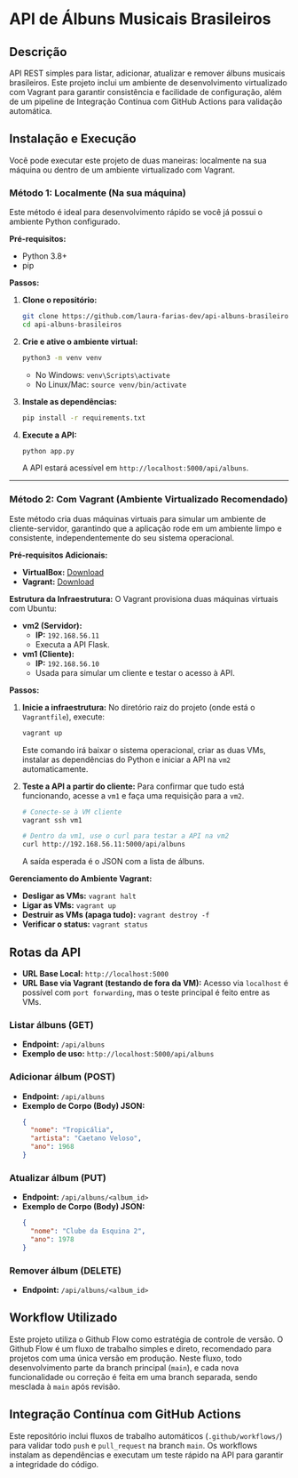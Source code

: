 # API de Álbuns Musicais Brasileiros

## Descrição

API REST simples para listar, adicionar, atualizar e remover álbuns musicais brasileiros. Este projeto inclui um ambiente de desenvolvimento virtualizado com Vagrant para garantir consistência e facilidade de configuração, além de um pipeline de Integração Contínua com GitHub Actions para validação automática.

## Instalação e Execução

Você pode executar este projeto de duas maneiras: localmente na sua máquina ou dentro de um ambiente virtualizado com Vagrant.

### Método 1: Localmente (Na sua máquina)

Este método é ideal para desenvolvimento rápido se você já possui o ambiente Python configurado.

**Pré-requisitos:**

  - Python 3.8+
  - pip

**Passos:**

1.  **Clone o repositório:**

    ```bash
    git clone https://github.com/laura-farias-dev/api-albuns-brasileiros.git
    cd api-albuns-brasileiros
    ```

2.  **Crie e ative o ambiente virtual:**

    ```bash
    python3 -m venv venv
    ```

      - No Windows: `venv\Scripts\activate`
      - No Linux/Mac: `source venv/bin/activate`

3.  **Instale as dependências:**

    ```bash
    pip install -r requirements.txt
    ```

4.  **Execute a API:**

    ```bash
    python app.py
    ```

    A API estará acessível em `http://localhost:5000/api/albuns`.

-----

### Método 2: Com Vagrant (Ambiente Virtualizado Recomendado)

Este método cria duas máquinas virtuais para simular um ambiente de cliente-servidor, garantindo que a aplicação rode em um ambiente limpo e consistente, independentemente do seu sistema operacional.

**Pré-requisitos Adicionais:**

  - **VirtualBox:** [Download](https://www.virtualbox.org/wiki/Downloads)
  - **Vagrant:** [Download](https://www.vagrantup.com/downloads)

**Estrutura da Infraestrutura:**
O Vagrant provisiona duas máquinas virtuais com Ubuntu:

  * **vm2 (Servidor):**
      * **IP:** `192.168.56.11`
      * Executa a API Flask.
  * **vm1 (Cliente):**
      * **IP:** `192.168.56.10`
      * Usada para simular um cliente e testar o acesso à API.

**Passos:**

1.  **Inicie a infraestrutura:**
    No diretório raiz do projeto (onde está o `Vagrantfile`), execute:

    ```bash
    vagrant up
    ```

    Este comando irá baixar o sistema operacional, criar as duas VMs, instalar as dependências do Python e iniciar a API na `vm2` automaticamente.

2.  **Teste a API a partir do cliente:**
    Para confirmar que tudo está funcionando, acesse a `vm1` e faça uma requisição para a `vm2`.

    ```bash
    # Conecte-se à VM cliente
    vagrant ssh vm1

    # Dentro da vm1, use o curl para testar a API na vm2
    curl http://192.168.56.11:5000/api/albuns
    ```

    A saída esperada é o JSON com a lista de álbuns.

**Gerenciamento do Ambiente Vagrant:**

  * **Desligar as VMs:** `vagrant halt`
  * **Ligar as VMs:** `vagrant up`
  * **Destruir as VMs (apaga tudo):** `vagrant destroy -f`
  * **Verificar o status:** `vagrant status`

## Rotas da API

  - **URL Base Local:** `http://localhost:5000`
  - **URL Base via Vagrant (testando de fora da VM):** Acesso via `localhost` é possível com `port forwarding`, mas o teste principal é feito entre as VMs.

### Listar álbuns (GET)

  - **Endpoint:** `/api/albuns`
  - **Exemplo de uso:** `http://localhost:5000/api/albuns`

### Adicionar álbum (POST)

  - **Endpoint:** `/api/albuns`
  - **Exemplo de Corpo (Body) JSON:**
    ```json
    {
      "nome": "Tropicália",
      "artista": "Caetano Veloso",
      "ano": 1968
    }
    ```

### Atualizar álbum (PUT)

  - **Endpoint:** `/api/albuns/<album_id>`
  - **Exemplo de Corpo (Body) JSON:**
    ```json
    {
      "nome": "Clube da Esquina 2",
      "ano": 1978
    }
    ```

### Remover álbum (DELETE)

  - **Endpoint:** `/api/albuns/<album_id>`

## Workflow Utilizado

Este projeto utiliza o Github Flow como estratégia de controle de versão. O Github Flow é um fluxo de trabalho simples e direto, recomendado para projetos com uma única versão em produção.
Neste fluxo, todo desenvolvimento parte da branch principal (`main`), e cada nova funcionalidade ou correção é feita em uma branch separada, sendo mesclada à `main` após revisão.

## Integração Contínua com GitHub Actions

Este repositório inclui fluxos de trabalho automáticos (`.github/workflows/`) para validar todo `push` e `pull_request` na branch `main`. Os workflows instalam as dependências e executam um teste rápido na API para garantir a integridade do código.
